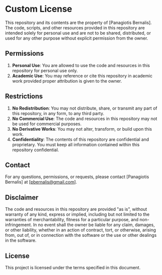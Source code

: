 # Custom License

This repository and its contents are the property of [Panagiotis Bernalis]. The code, scripts, and other resources provided in this repository are intended solely for personal use and are not to be shared, distributed, or used for any other purpose without explicit permission from the owner.

## Permissions

1. **Personal Use**: You are allowed to use the code and resources in this repository for personal use only.
2. **Academic Use**: You may reference or cite this repository in academic work provided proper attribution is given to the owner.

## Restrictions

1. **No Redistribution**: You may not distribute, share, or transmit any part of this repository, in any form, to any third party.
2. **No Commercial Use**: The code and resources in this repository may not be used for commercial purposes.
3. **No Derivative Works**: You may not alter, transform, or build upon this work.
4. **Confidentiality**: The contents of this repository are confidential and proprietary. You must keep all information contained within this repository confidential.

## Contact

For any questions, permissions, or requests, please contact [Panagiotis Bernalis] at [pbernalis@gmail.com].

## Disclaimer

The code and resources in this repository are provided "as is", without warranty of any kind, express or implied, including but not limited to the warranties of merchantability, fitness for a particular purpose, and non-infringement. In no event shall the owner be liable for any claim, damages, or other liability, whether in an action of contract, tort, or otherwise, arising from, out of, or in connection with the software or the use or other dealings in the software.

## License

This project is licensed under the terms specified in this document.

